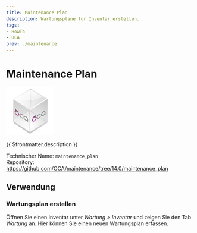 ```yaml
---
title: Maintenance Plan
description: Wartungspläne für Inventar erstellen.
tags:
- HowTo
- OCA
prev: ./maintenance
---
```

# Maintenance Plan
![icon_oca_app](attachments/icon_oca_app.png)

{{ $frontmatter.description }}

Technischer Name: `maintenance_plan`\
Repository: <https://github.com/OCA/maintenance/tree/14.0/maintenance_plan>

## Verwendung

### Wartungsplan erstellen

Öffnen Sie einen Inventar unter *Wartung > Inventar* und zeigen Sie den Tab *Wartung* an. Hier können Sie einen neuen Wartungsplan erfassen.